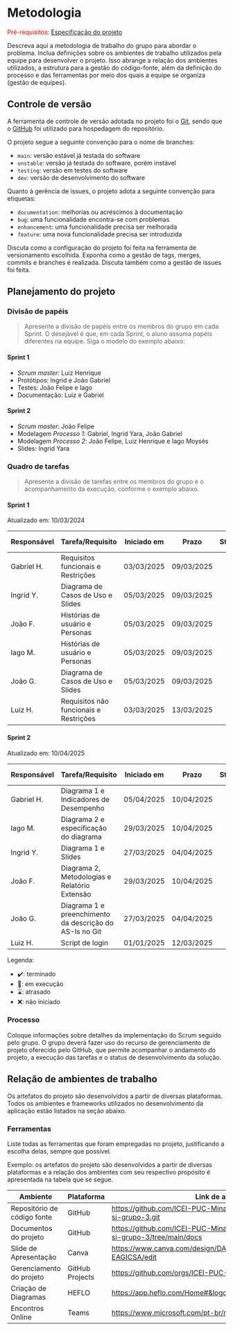 
# Metodologia

<span style="color:red">Pré-requisitos: <a href="02-Especificacao.md"> Especificação do projeto</a></span>

Descreva aqui a metodologia de trabalho do grupo para abordar o problema. Inclua definições sobre os ambientes de trabalho utilizados pela equipe para desenvolver o projeto. Isso abrange a relação dos ambientes utilizados, a estrutura para a gestão do código-fonte, além da definição do processo e das ferramentas por meio dos quais a equipe se organiza (gestão de equipes).

## Controle de versão

A ferramenta de controle de versão adotada no projeto foi o [Git](https://git-scm.com/), sendo que o [GitHub](https://github.com) foi utilizado para hospedagem do repositório.

O projeto segue a seguinte convenção para o nome de branches:

- `main`: versão estável já testada do software
- `unstable`: versão já testada do software, porém instável
- `testing`: versão em testes do software
- `dev`: versão de desenvolvimento do software

Quanto à gerência de issues, o projeto adota a seguinte convenção para etiquetas:

- `documentation`: melhorias ou acréscimos à documentação
- `bug`: uma funcionalidade encontra-se com problemas
- `enhancement`: uma funcionalidade precisa ser melhorada
- `feature`: uma nova funcionalidade precisa ser introduzida

Discuta como a configuração do projeto foi feita na ferramenta de versionamento escolhida. Exponha como a gestão de tags, merges, commits e branches é realizada. Discuta também como a gestão de issues foi feita.

## Planejamento do projeto

###  Divisão de papéis

> Apresente a divisão de papéis entre os membros do grupo em cada Sprint. O desejável é que, em cada Sprint, o aluno assuma papéis diferentes na equipe. Siga o modelo do exemplo abaixo:

#### Sprint 1
- _Scrum master_: Luiz Henrique
- Protótipos: Ingrid e João Gabriel
- Testes: João Felipe e Iago
- Documentação: Luiz e Gabriel

#### Sprint 2
- _Scrum master_: João Felipe
- Modelagem _Processo 1_: Gabriel, Ingrid Yara, João Gabriel
- Modelagem _Processo 2_: João Felipe, Luiz Henrique e Iago Moysés
- Slides: Ingrid Yara


###  Quadro de tarefas

> Apresente a divisão de tarefas entre os membros do grupo e o acompanhamento da execução, conforme o exemplo abaixo.

#### Sprint 1

Atualizado em: 10/03/2024

| Responsável   | Tarefa/Requisito | Iniciado em    | Prazo      | Status | Terminado em    |
| :----         |    :----         |      :----:    | :----:     | :----: | :----:          |
| Gabriel H.     | Requisitos funcionais e Restrições | 03/03/2025     | 09/03/2025 | ✔️    | 09/03/2025      |
| Ingrid Y.       | Diagrama de Casos de Uso e Slides    | 05/03/2025     | 09/03/2025 | ✔️     |   07/03/2025                |
| João F.      | Histórias de usuário e Personas  | 05/03/2025     | 09/03/2025 | ✔️     |   07/03/2025               |
| Iago M.        | Histórias de usuário e Personas  |    05/03/2025        | 09/03/2025 |  ✔️   |   08/03/2025    |
| João G.        | Diagrama de Casos de Uso e Slides  |    05/03/2025        | 09/03/2025 |  ✔️   |   07/03/2025    |
| Luiz H.       | Requisitos não funcionais e Restrições  |    03/03/2025        | 13/03/2025 |  ✔️   |   11/03/2025    |

#### Sprint 2

Atualizado em: 10/04/2025

| Responsável   | Tarefa/Requisito | Iniciado em    | Prazo      | Status | Terminado em    |
| :----         |    :----         |      :----:    | :----:     | :----: | :----:          |
| Gabriel H.    | Diagrama 1 e Indicadores de Desempenho   | 05/04/2025     | 10/04/2025 | ✔️    | 10/04/2024      |
| Iago M.       | Diagrama 2 e especificação do diagrama    | 29/03/2025     | 10/04/2025 | ✔️    | 10/04/2025                |
| Ingrid Y.     | Diagrama 1 e Slides  | 27/03/2025 | 04/04/2025 | ✔️ | 04/04/2025  |
|João F.        | Diagrama 2, Metodologias e Relatório Extensão     |  29/03/2025    | 10/04/2025 | ✔️ | 03/04/2025       |
|João G.        | Diagrama 1 e preenchimento da descrição do AS-Is no Git  |  27/03/2025    | 04/04/2025 | ✔️ | 04/04/2025    |
|Luiz H.        | Script de login  |  01/01/2025    | 12/03/2025 | ❌ |       |

Legenda:
- ✔️: terminado
- 📝: em execução
- ⌛: atrasado
- ❌: não iniciado

### Processo

Coloque informações sobre detalhes da implementação do Scrum seguido pelo grupo. O grupo deverá fazer uso do recurso de gerenciamento de projeto oferecido pelo GitHub, que permite acompanhar o andamento do projeto, a execução das tarefas e o status de desenvolvimento da solução.
 
## Relação de ambientes de trabalho

Os artefatos do projeto são desenvolvidos a partir de diversas plataformas. Todos os ambientes e frameworks utilizados no desenvolvimento da aplicação estão listados na seção abaixo.

### Ferramentas

Liste todas as ferramentas que foram empregadas no projeto, justificando a escolha delas, sempre que possível.

Exemplo: os artefatos do projeto são desenvolvidos a partir de diversas plataformas e a relação dos ambientes com seu respectivo propósito é apresentada na tabela que se segue.

| Ambiente                            | Plataforma                         | Link de acesso                         |
|-------------------------------------|------------------------------------|----------------------------------------|
| Repositório de código fonte         | GitHub                             | https://github.com/ICEI-PUC-Minas-PCO-SI/2025-1-p3-tiapn-si-grupo-3.git            |
| Documentos do projeto               | GitHub                             | https://github.com/ICEI-PUC-Minas-PCO-SI/2025-1-p3-tiapn-si-grupo-3/tree/main/docs |
| Slide de Apresentação                | Canva                              |https://www.canva.com/design/DAGhErQqtyw/Gf00ZqT2x5SFzS-EAGICSA/edit               |
| Gerenciamento do projeto            | GitHub Projects                    |https://github.com/orgs/ICEI-PUC-Minas-PCO-SI/projects/104                          |
| Criação de Diagramas                 | HEFLO                            | https://app.heflo.com/Home#&logout=true                   |
| Encontros Online               | Teams                          |https://www.microsoft.com/pt-br/microsoft-teams/log-in                  |
